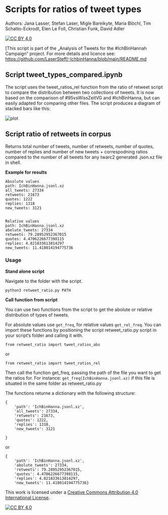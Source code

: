 # Scripts for ratios of tweet types

Authors: Jana Lasser, Stefan Laser, Migle Bareikyte, Maria Blöchl, Tim Schatto-Eckrodt, Elen Le Foll, Christian Funk, David Adler

[![CC BY 4.0][cc-by-shield]][cc-by]

[This script is part of the „Analysis of Tweets for the #IchBinHannah Campaign“ project. For more details and licence see: https://github.com/LaserSteff/-IchbinHanna/blob/main/README.md

## Script tweet_types_compared.ipynb

The script uses the tweet_ratios_rel function from the ratio of retweet script to compare the distribution between two collections of tweets. It is now based on the comparison of #95vsWissZeitVG and #IchBinHanna, but can easily adapted for comparing other files. The script produces a diagram of stacked bars like this: 

![plot](https://github.com/LaserSteff/-IchbinHanna/blob/main/plots/tweet_types_compared.png)

## Script ratio of retweets in corpus

Returns total number of tweets, number of retweets, number of quotes, number of replies and number of new tweets + correspodning ratios compared to the number of all tweets for any twarc2 generated .json.xz file in shell.

**Example for results**

```
Absolute values
path: IchBinHanna.jsonl.xz
all_tweets: 27334
retweets: 21673
quotes: 1222
replies: 1318
new_tweets: 3121


Relative values
path: IchBinHanna.jsonl.xz
abolute_tweets: 27334
retweets: 79.28952952367015
quotes: 4.4706226677398115
replies: 4.821833613814297
new_tweets: 11.418014194775736
```


### Usage

**Stand alone script**

Navigate to the folder with the script.

```python3 retweet_ratio.py PATH```

**Call function from script**

You can use two functions from the script to get the abolute or relative distribution of types of tweets.

For absolute values use `get_freq`, for relative values `get_rel_freq`. You can import these functions by positioning the script retweet_ratio.py script in your script’s folder and calling it with.

```from retweet_ratio import tweet_ratios_abs```

or

```from retweet_ratio import tweet_ratios_rel```

Then call the function get_freq, passing the path of the file you want to get the ratios for. For instance: 
`get_freq(IchBinHanna.jsonl.xz)`
if this file is situated in the same folder as retweet_ratio.py

The functions returne a dictionary with the following structure:

```
{
    'path': 'IchBinHanna.jsonl.xz', 
    'all_tweets': 27334, 
    'retweets': 21673, 
    'quotes': 1222, 
    'replies': 1318, 
    'new_tweets': 3121

}
```

or

```
{
    'path': 'IchBinHanna.jsonl.xz', 
    'abolute_tweets': 27334, 
    'retweets': 79.28952952367015, 
    'quotes': 4.4706226677398115, 
    'replies': 4.821833613814297, 
    'new_tweets': 11.418014194775736}
```


This work is licensed under a
[Creative Commons Attribution 4.0 International License][cc-by].

[![CC BY 4.0][cc-by-image]][cc-by]

[cc-by]: http://creativecommons.org/licenses/by/4.0/
[cc-by-image]: https://i.creativecommons.org/l/by/4.0/88x31.png
[cc-by-shield]: https://img.shields.io/badge/License-CC%20BY%204.0-lightgrey.svg
